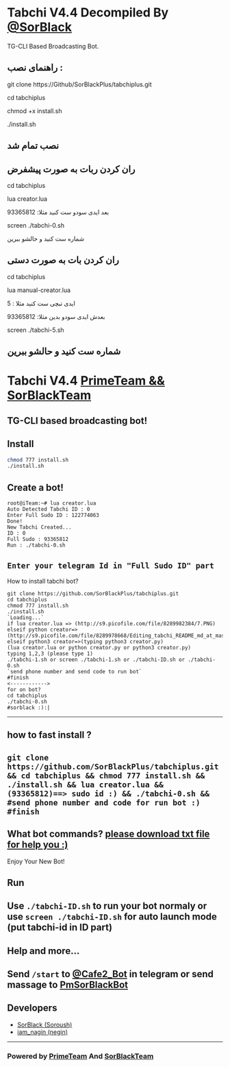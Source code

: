 # Tabchi V4.4 Decompiled By [@SorBlack](Https://T.Me/SorBlack)

TG-CLI Based Broadcasting Bot.

## راهنمای نصب :

git clone https://Github/SorBlackPlus/tabchiplus.git

cd tabchiplus

chmod +x install.sh

./install.sh

## نصب تمام شد

## ران کردن ربات به صورت پیشفرض

cd tabchiplus

lua creator.lua

بعد ایدی سودو ست کنید مثلا: 93365812

screen ./tabchi-0.sh

شماره ست کنید و حالشو ببرین

## ران کردن بات به صورت دستی

cd tabchiplus

lua manual-creator.lua

ایدی تبچی ست کنید مثلا : 5

بعدش ایدی سودو بدین مثلا: 93365812 

screen ./tabchi-5.sh

شماره ست کنید و حالشو ببرین
-----------------------
# Tabchi V4.4 [PrimeTeam && SorBlackTeam](https://t.me/primeteam)

TG-CLI based broadcasting bot!
-----------------------
## Install
```bash
chmod 777 install.sh
./install.sh
```
## Create a bot!
```
root@iTeam:~# lua creator.lua
Auto Detected Tabchi ID : 0
Enter Full Sudo ID : 122774063
Done!
New Tabchi Created...
ID : 0
Full Sudo : 93365812
Run : ./tabchi-0.sh
```
`Enter your telegram Id in "Full Sudo ID" part`
------------------------
How to install tabchi bot?
```
git clone https://github.com/SorBlackPlus/tabchiplus.git
cd tabchiplus
chmod 777 install.sh
./install.sh
`Loading...`
if lua creator.lua => (http://s9.picofile.com/file/8289982384/7.PNG)
elseif python creator=>(http://s9.picofile.com/file/8289978668/Editing_tabchi_README_md_at_master_SorBlackPlus_tabchi.png)
elseif python3 creator=>(typing python3 creator.py)
(lua creator.lua or python creator.py or python3 creator.py)
typing 1,2,3 (please type 1)
./tabchi-1.sh or screen ./tabchi-1.sh or ./tabchi-ID.sh or ./tabchi-0.sh
`send phone number and send code to run bot`
#finish
<------------>
for on bot?
cd tabchiplus
./tabchi-0.sh
#sorblack :):|
```
---------------------
how to fast install ?
---------------------
`git clone https://github.com/SorBlackPlus/tabchiplus.git && cd tabchiplus && chmod 777 install.sh && ./install.sh && lua creator.lua && (93365812)==> sudo id :) && ./tabchi-0.sh && #send phone number and code for run bot :) #finish`
---------------------
What bot commands?
[please download txt file for help you :)](http://s9.picofile.com/file/8289981650/commands_tabchi_PrimeTeam_SorBlackTeam_.txt.html)
---------------------
Enjoy Your New Bot!
## Run
Use `./tabchi-ID.sh` to run your bot normaly or use `screen ./tabchi-ID.sh` for auto launch mode (put tabchi-id in ID part)
---------------------
## Help and more...
Send `/start` to [@Cafe2_Bot](https://telegram.me/Cafe2_Bot) in telegram or send massage to [PmSorBlackBot](https://t.me/pmsorblackbot)
---------------------
## Developers

 * [SorBlack (Soroush)](https://telegram.me/SorBlack)
 * [iam_nagin (negin)](https://telegram.me/iam_nagin)
---------------------
### Powered by [PrimeTeam](https://telegram.me/PrimeTeam) And [SorBlackTeam](https://t.me/PrimeTeam)
